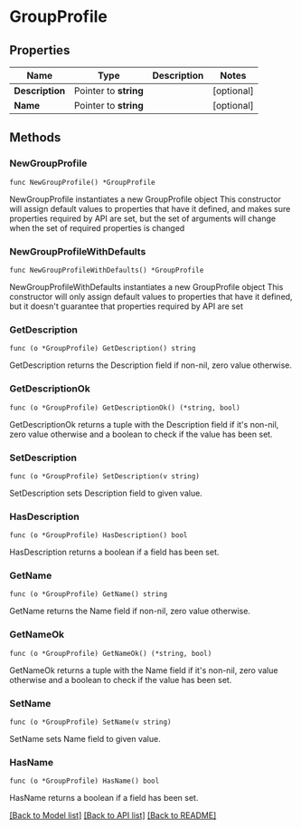 # GroupProfile

## Properties

Name | Type | Description | Notes
------------ | ------------- | ------------- | -------------
**Description** | Pointer to **string** |  | [optional] 
**Name** | Pointer to **string** |  | [optional] 

## Methods

### NewGroupProfile

`func NewGroupProfile() *GroupProfile`

NewGroupProfile instantiates a new GroupProfile object
This constructor will assign default values to properties that have it defined,
and makes sure properties required by API are set, but the set of arguments
will change when the set of required properties is changed

### NewGroupProfileWithDefaults

`func NewGroupProfileWithDefaults() *GroupProfile`

NewGroupProfileWithDefaults instantiates a new GroupProfile object
This constructor will only assign default values to properties that have it defined,
but it doesn't guarantee that properties required by API are set

### GetDescription

`func (o *GroupProfile) GetDescription() string`

GetDescription returns the Description field if non-nil, zero value otherwise.

### GetDescriptionOk

`func (o *GroupProfile) GetDescriptionOk() (*string, bool)`

GetDescriptionOk returns a tuple with the Description field if it's non-nil, zero value otherwise
and a boolean to check if the value has been set.

### SetDescription

`func (o *GroupProfile) SetDescription(v string)`

SetDescription sets Description field to given value.

### HasDescription

`func (o *GroupProfile) HasDescription() bool`

HasDescription returns a boolean if a field has been set.

### GetName

`func (o *GroupProfile) GetName() string`

GetName returns the Name field if non-nil, zero value otherwise.

### GetNameOk

`func (o *GroupProfile) GetNameOk() (*string, bool)`

GetNameOk returns a tuple with the Name field if it's non-nil, zero value otherwise
and a boolean to check if the value has been set.

### SetName

`func (o *GroupProfile) SetName(v string)`

SetName sets Name field to given value.

### HasName

`func (o *GroupProfile) HasName() bool`

HasName returns a boolean if a field has been set.


[[Back to Model list]](../README.md#documentation-for-models) [[Back to API list]](../README.md#documentation-for-api-endpoints) [[Back to README]](../README.md)


